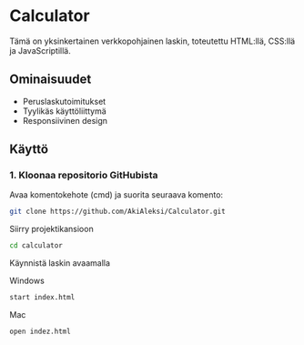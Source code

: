 # Calculator

Tämä on yksinkertainen verkkopohjainen laskin, toteutettu HTML:llä, CSS:llä ja JavaScriptillä.

## Ominaisuudet
- Peruslaskutoimitukset
- Tyylikäs käyttöliittymä
- Responsiivinen design

## Käyttö

### 1. Kloonaa repositorio GitHubista

Avaa komentokehote (cmd) ja suorita seuraava komento:

```bash
git clone https://github.com/AkiAleksi/Calculator.git   
```

Siirry projektikansioon
```bash
cd calculator
```

Käynnistä laskin avaamalla

Windows
```bash
start index.html
```
Mac
```bash
open indez.html
```
